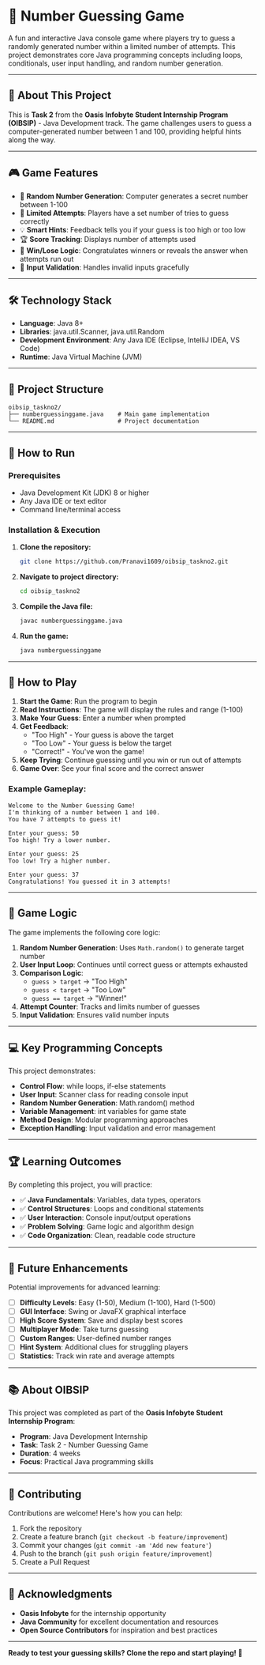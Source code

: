 # 🎲 Number Guessing Game

A fun and interactive Java console game where players try to guess a randomly generated number within a limited number of attempts. This project demonstrates core Java programming concepts including loops, conditionals, user input handling, and random number generation.

---

## 🌟 About This Project

This is **Task 2** from the **Oasis Infobyte Student Internship Program (OIBSIP)** - Java Development track. The game challenges users to guess a computer-generated number between 1 and 100, providing helpful hints along the way.

---

## 🎮 Game Features

- 🎯 **Random Number Generation**: Computer generates a secret number between 1-100
- 🔢 **Limited Attempts**: Players have a set number of tries to guess correctly  
- 💡 **Smart Hints**: Feedback tells you if your guess is too high or too low
- 🏆 **Score Tracking**: Displays number of attempts used
- 🎊 **Win/Lose Logic**: Congratulates winners or reveals the answer when attempts run out
- 🔄 **Input Validation**: Handles invalid inputs gracefully

---

## 🛠️ Technology Stack

- **Language**: Java 8+
- **Libraries**: java.util.Scanner, java.util.Random
- **Development Environment**: Any Java IDE (Eclipse, IntelliJ IDEA, VS Code)
- **Runtime**: Java Virtual Machine (JVM)

---

## 📁 Project Structure

```
oibsip_taskno2/
├── numberguessinggame.java    # Main game implementation
└── README.md                  # Project documentation
```

---

## 🚀 How to Run

### Prerequisites
- Java Development Kit (JDK) 8 or higher
- Any Java IDE or text editor
- Command line/terminal access

### Installation & Execution

1. **Clone the repository:**
   ```bash
   git clone https://github.com/Pranavi1609/oibsip_taskno2.git
   ```

2. **Navigate to project directory:**
   ```bash
   cd oibsip_taskno2
   ```

3. **Compile the Java file:**
   ```bash
   javac numberguessinggame.java
   ```

4. **Run the game:**
   ```bash
   java numberguessinggame
   ```

---

## 🎯 How to Play

1. **Start the Game**: Run the program to begin
2. **Read Instructions**: The game will display the rules and range (1-100)
3. **Make Your Guess**: Enter a number when prompted
4. **Get Feedback**: 
   - "Too High" - Your guess is above the target
   - "Too Low" - Your guess is below the target
   - "Correct!" - You've won the game!
5. **Keep Trying**: Continue guessing until you win or run out of attempts
6. **Game Over**: See your final score and the correct answer

### Example Gameplay:
```
Welcome to the Number Guessing Game!
I'm thinking of a number between 1 and 100.
You have 7 attempts to guess it!

Enter your guess: 50
Too high! Try a lower number.

Enter your guess: 25
Too low! Try a higher number.

Enter your guess: 37
Congratulations! You guessed it in 3 attempts!
```

---

## 🎲 Game Logic

The game implements the following core logic:

1. **Random Number Generation**: Uses `Math.random()` to generate target number
2. **User Input Loop**: Continues until correct guess or attempts exhausted
3. **Comparison Logic**: 
   - `guess > target` → "Too High"
   - `guess < target` → "Too Low" 
   - `guess == target` → "Winner!"
4. **Attempt Counter**: Tracks and limits number of guesses
5. **Input Validation**: Ensures valid number inputs

---

## 💻 Key Programming Concepts

This project demonstrates:

- **Control Flow**: while loops, if-else statements
- **User Input**: Scanner class for reading console input
- **Random Number Generation**: Math.random() method
- **Variable Management**: int variables for game state
- **Method Design**: Modular programming approaches
- **Exception Handling**: Input validation and error management

---

## 🏆 Learning Outcomes

By completing this project, you will practice:

- ✅ **Java Fundamentals**: Variables, data types, operators
- ✅ **Control Structures**: Loops and conditional statements  
- ✅ **User Interaction**: Console input/output operations
- ✅ **Problem Solving**: Game logic and algorithm design
- ✅ **Code Organization**: Clean, readable code structure

---

## 🚀 Future Enhancements

Potential improvements for advanced learning:

- [ ] **Difficulty Levels**: Easy (1-50), Medium (1-100), Hard (1-500)
- [ ] **GUI Interface**: Swing or JavaFX graphical interface
- [ ] **High Score System**: Save and display best scores
- [ ] **Multiplayer Mode**: Take turns guessing
- [ ] **Custom Ranges**: User-defined number ranges
- [ ] **Hint System**: Additional clues for struggling players
- [ ] **Statistics**: Track win rate and average attempts

---

## 📚 About OIBSIP

This project was completed as part of the **Oasis Infobyte Student Internship Program**:
- **Program**: Java Development Internship
- **Task**: Task 2 - Number Guessing Game
- **Duration**: 4 weeks
- **Focus**: Practical Java programming skills

---

## 🤝 Contributing

Contributions are welcome! Here's how you can help:

1. Fork the repository
2. Create a feature branch (`git checkout -b feature/improvement`)
3. Commit your changes (`git commit -am 'Add new feature'`)
4. Push to the branch (`git push origin feature/improvement`)
5. Create a Pull Request

---

## 🙏 Acknowledgments

- **Oasis Infobyte** for the internship opportunity
- **Java Community** for excellent documentation and resources
- **Open Source Contributors** for inspiration and best practices

---

**Ready to test your guessing skills? Clone the repo and start playing! 🎯**
